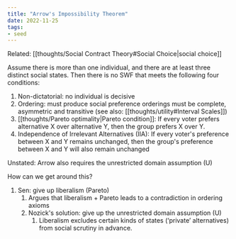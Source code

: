 ```yaml
---
title: "Arrow's Impossibility Theorem"
date: 2022-11-25
tags:
- seed
---
```


Related: [[thoughts/Social Contract Theory#Social Choice|social choice]]

Assume there is more than one individual, and there are at least three distinct social states. Then there is no SWF that meets the following four conditions:

1. Non-dictatorial: no individual is decisive
2. Ordering: must produce social preference orderings must be complete, asymmetric and transitive (see also: [[thoughts/utility#Interval Scales]])
3. [[thoughts/Pareto optimality|Pareto condition]]: If every voter prefers alternative X over alternative Y, then the group prefers X over Y.
4. Independence of Irrelevant Alternatives (IIA): If every voter's preference between X and Y remains unchanged, then the group's preference between X and Y will also remain unchanged

Unstated: Arrow also requires the unrestricted domain assumption (U)

How can we get around this?
1. Sen: give up liberalism (Pareto)
	1. Argues that liberalism + Pareto leads to a contradiction in ordering axioms
	2. Nozick's solution: give up the unrestricted domain assumption (U)
		1. Liberalism excludes certain kinds of states (‘private’ alternatives) from social scrutiny in advance.